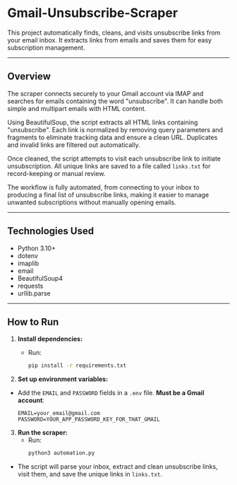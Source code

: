 # Gmail-Unsubscribe-Scraper
This project automatically finds, cleans, and visits unsubscribe links from your email inbox. It extracts links from emails and saves them for easy subscription management.

---

## Overview
The scraper connects securely to your Gmail account via IMAP and searches for emails containing the word "unsubscribe". It can handle both simple and multipart emails with HTML content.  

Using BeautifulSoup, the script extracts all HTML links containing "unsubscribe". Each link is normalized by removing query parameters and fragments to eliminate tracking data and ensure a clean URL. Duplicates and invalid links are filtered out automatically.

Once cleaned, the script attempts to visit each unsubscribe link to initiate unsubscription. All unique links are saved to a file called `links.txt` for record-keeping or manual review.

The workflow is fully automated, from connecting to your inbox to producing a final list of unsubscribe links, making it easier to manage unwanted subscriptions without manually opening emails.

---

## Technologies Used
- Python 3.10+
- dotenv
- imaplib
- email
- BeautifulSoup4
- requests
- urllib.parse

---

## How to Run

1. **Install dependencies:**
   - Run:
     ```bash
     pip install -r requirements.txt
     ```

2. **Set up environment variables:**
- Add the `EMAIL` and `PASSWORD` fields in a `.env` file. **Must be a Gmail account**:
     ```env
     EMAIL=your_email@gmail.com
     PASSWORD=YOUR_APP_PASSWORD_KEY_FOR_THAT_GMAIL
     ```

3. **Run the scraper:**
   - Run:
     ```bash
     python3 automation.py
     ```

- The script will parse your inbox, extract and clean unsubscribe links, visit them, and save the unique links in `links.txt`.
